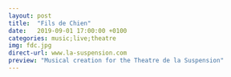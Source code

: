 ```yaml
---
layout: post
title:  "Fils de Chien"
date:   2019-09-01 17:00:00 +0100
categories: music;live;theatre
img: fdc.jpg
direct-url: www.la-suspension.com
preview: "Musical creation for the Theatre de la Suspension"
---
```


